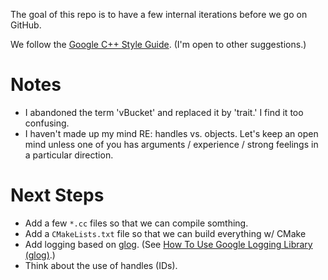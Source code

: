 The goal of this repo is to have a few internal iterations before we go on
GitHub.

We follow the [Google C++ Style Guide](https://google.github.io/styleguide/cppguide.html).
(I'm open to other suggestions.)

# Notes

  * I abandoned the term 'vBucket' and replaced it by 'trait.' I find it too
    confusing.
  * I haven't made up my mind RE: handles vs. objects. Let's keep an open mind
    unless one of you has arguments / experience / strong feelings in a
    particular direction.

# Next Steps

  * Add a few `*.cc` files so that we can compile somthing.
  * Add a `CMakeLists.txt` file so that we can build everything w/ CMake
  * Add logging based on [glog](https://github.com/google/glog).
    (See [How To Use Google Logging Library
    (glog)](http://rpg.ifi.uzh.ch/docs/glog.html).)
  * Think about the use of handles (IDs).
